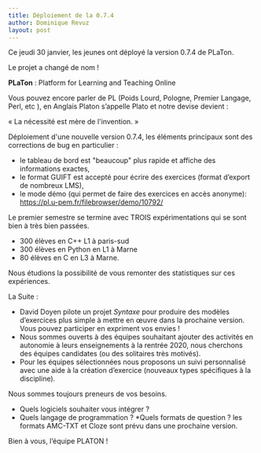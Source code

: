 ```yaml
---
title: Déploiement de la 0.7.4
author: Dominique Revuz
layout: post
---
```


Ce jeudi 30 janvier, les jeunes ont déployé la version 0.7.4 de PLaTon. 

Le projet a changé de nom !

**PLaTon** : Platform for Learning and Teaching Online

Vous pouvez encore parler de PL (Poids Lourd, Pologne, Premier Langage, Perl, etc ), en Anglais Platon s’appelle Plato et notre devise devient :

« La nécessité est mère de l'invention. »

Déploiement d'une nouvelle version 0.7.4, les éléments principaux sont des corrections de bug en particulier :

- le tableau de bord est "beaucoup" plus rapide et affiche des informations exactes,
- le format GUIFT est accepté pour écrire des exercices (format d’export de nombreux LMS),
- le mode démo (qui permet de faire des exercices en accès anonyme): https://pl.u-pem.fr/filebrowser/demo/10792/

Le premier semestre se termine avec TROIS expérimentations qui se sont bien à très bien passées.

+ 300 élèves en C++ L1 à paris-sud 
+ 300 élèves en Python en L1 à Marne 
+ 80 élèves en C en L3 à Marne.

Nous étudions la possibilité de vous remonter des statistiques sur ces expériences.

La Suite :

* David Doyen pilote un projet *Syntaxe* pour produire des modèles d’exercices plus simple à mettre en œuvre dans la prochaine 
version. Vous pouvez participer en expriment vos envies !
* Nous sommes ouverts à des équipes souhaitant ajouter des activités en autonomie à leurs enseignements à la rentrée 2020, 
nous cherchons des équipes candidates (ou des solitaires très motivés).
* Pour les équipes sélectionnées nous proposons un suivi personnalisé avec une aide à la création d’exercice (nouveaux 
types spécifiques à la discipline).

Nous sommes toujours preneurs de vos besoins.

* Quels logiciels souhaiter vous intégrer ?
* Quels langage de programmation ?
*Quels formats de question ? les formats AMC-TXT et Cloze sont prévu dans une prochaine version.


Bien à vous, l’équipe PLATON !

